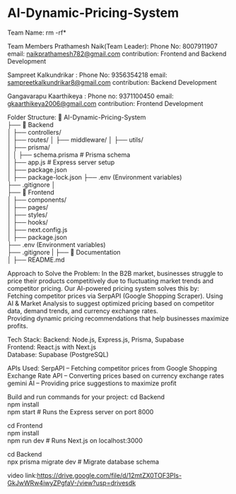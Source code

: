 # AI-Dynamic-Pricing-System
Team Name: rm -rf*

Team Members
Prathamesh Naik(Team Leader): Phone No: 8007911907
                              email: naikprathamesh782@gmail.com
                              contribution: Frontend and Backend Development
                              
Sampreet Kalkundrikar       : Phone No: 9356354218
                              email: sampreetkalkundrikar8@gmail.com
                              contribution: Backend Development
                              
Gangavarapu Kaarthikeya     : Phone no: 9371100450
                              email: gkaarthikeya2006@gmail.com
                              contribution: Frontend Development

Folder Structure:
📂 AI-Dynamic-Pricing-System  
 ├── 📂 Backend  
 │   ├── controllers/  
 │   ├── routes/
 │   ├── middleware/
 │   ├── utils/  
 │   ├── prisma/  
 │   │   ├── schema.prisma    # Prisma schema  
 │   ├── app.js            # Express server setup  
 │   ├── package.json  
 │   ├── package-lock.json
 ├── .env (Environment variables)  
 ├── .gitignore
 │  
 ├── 📂 Frontend  
 │   ├── components/  
 │   ├── pages/  
 │   ├── styles/  
 │   ├── hooks/  
 │   ├── next.config.js  
 │   ├── package.json  
 ├── .env (Environment variables)  
 ├── .gitignore
 |
 ├── 📂 Documentation  
 │   ├── README.md  

Approach to Solve the Problem:
In the B2B market, businesses struggle to price their products competitively due to fluctuating market trends and competitor pricing. Our AI-powered pricing system solves this by:
<br>
Fetching competitor prices via SerpAPI (Google Shopping Scraper).
Using AI & Market Analysis to suggest optimized pricing based on competitor data, demand trends, and currency exchange rates.
<br>
Providing dynamic pricing recommendations that help businesses maximize profits.


Tech Stack:
Backend: Node.js, Express.js, Prisma, Supabase
<br>
Frontend: React.js with Next.js
<br>
Database: Supabase (PostgreSQL)

APIs Used:
SerpAPI – Fetching competitor prices from Google Shopping
<br>
Exchange Rate API – Converting prices based on currency exchange rates
<br>
gemini AI – Providing price suggestions to maximize profit


Build and run commands for your project:
cd Backend
<br>
npm install
<br>
npm start  # Runs the Express server on port 8000

cd Frontend
<br>
npm install
<br>
npm run dev  # Runs Next.js on localhost:3000

cd Backend
<br>
npx prisma migrate dev  # Migrate database schema

video link:https://drive.google.com/file/d/12mtZX0TOF3PIs-GkJwWRw4iwyZPgfaV-/view?usp=drivesdk





  
